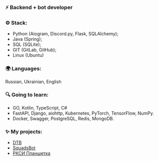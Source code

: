 ### ⚡ Backend + bot developer
### ⚙ Stack:
- Python (Aiogram, Discord.py, Flask, SQLAlchemy);
- Java (Spring);
- SQL (SQLite);
- GIT (GitLab, GitHub);
- Linux (Ubuntu)

### 🌍 Languages: 
Russian, Ukrainian, English<br>

### 🔍 Going to learn:
  - GO, Kotlin, TypeScript, C#
  - FastAPI, Django, aiohttp, Kubernetes, PyTorch, TensorFlow, NumPy.
  - Docker, Swagger, PostgreSQL, Redis, MongoDB.

### ✨ My projects:
- [DTB](https://discord.gg/ZWfHS8P7GU)
- [SquadsBot](https://squadsbot.ru/)
- [РКСИ Планшетка](https://t.me/RKSIplanshetkabot)


<!--
**yaroniks/yaroniks** is a ✨ _special_ ✨ repository because its `README.md` (this file) appears on your GitHub profile.

Here are some ideas to get you started:

- 🔭 I’m currently working on ...
- 🌱 I’m currently learning ...
- 👯 I’m looking to collaborate on ...
- 🤔 I’m looking for help with ...
- 💬 Ask me about ...
- 📫 How to reach me: ...
- 😄 Pronouns: ...
- ⚡ Fun fact: ...
-->
